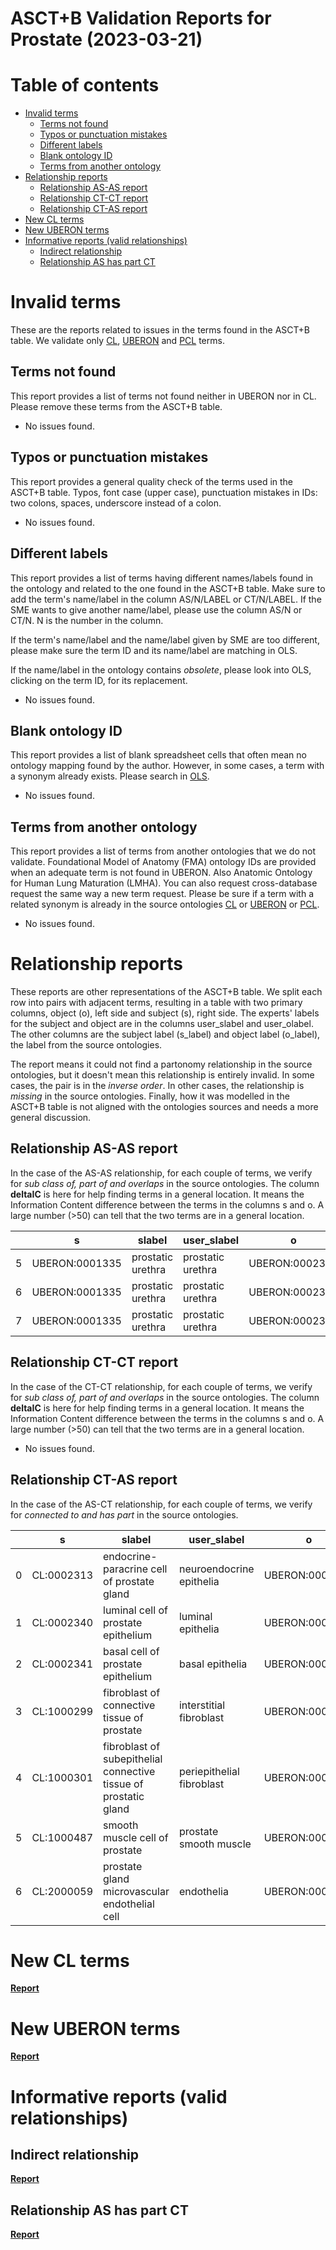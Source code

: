 
ASCT+B Validation Reports for Prostate (2023-03-21)
===================================================

Table of contents
=================

* [Invalid terms](#invalid-terms)
	* [Terms not found](#terms-not-found)
	* [Typos or punctuation mistakes](#typos-or-punctuation-mistakes)
	* [Different labels](#different-labels)
	* [Blank ontology ID](#blank-ontology-id)
	* [Terms from another ontology](#terms-from-another-ontology)
* [Relationship reports](#relationship-reports)
	* [Relationship AS-AS report](#relationship-as-as-report)
	* [Relationship CT-CT report](#relationship-ct-ct-report)
	* [Relationship CT-AS report](#relationship-ct-as-report)
* [New CL terms](#new-cl-terms)
* [New UBERON terms](#new-uberon-terms)
* [Informative reports (valid relationships)](#informative-reports-valid-relationships)
	* [Indirect relationship](#indirect-relationship)
	* [Relationship AS has part CT](#relationship-as-has-part-ct)

# Invalid terms


These are the reports related to issues in the terms found in the ASCT+B table. We validate only [CL](https://www.ebi.ac.uk/ols/ontologies/cl), [UBERON](https://www.ebi.ac.uk/ols/ontologies/uberon) and [PCL](https://www.ebi.ac.uk/ols/ontologies/pcl) terms.
## Terms not found


This report provides a list of terms not found neither in UBERON nor in CL. Please remove these terms from the ASCT+B table.  
  
- No issues found.


## Typos or punctuation mistakes


This report provides a general quality check of the terms used in the ASCT+B table. Typos, font case (upper case), punctuation mistakes in IDs: two colons, spaces, underscore instead of a colon.  
  
- No issues found.


## Different labels


This report provides a list of terms having different names/labels found in the ontology and related to the one found in the ASCT+B table. Make sure to add the term's name/label in the column AS/N/LABEL or CT/N/LABEL. If the SME wants to give another name/label, please use the column AS/N or CT/N. N is the number in the column.

If the term's name/label and the name/label given by SME are too different, please make sure the term ID and its name/label are matching in OLS.

If the name/label in the ontology contains *obsolete*, please look into OLS, clicking on the term ID, for its replacement.  
  
- No issues found.


## Blank ontology ID


This report provides a list of blank spreadsheet cells that often mean no ontology mapping found by the author. However, in some cases, a term with a synonym already exists. Please search in [OLS](https://www.ebi.ac.uk/ols/index).  
  
- No issues found.


## Terms from another ontology


This report provides a list of terms from another ontologies that we do not validate. Foundational Model of Anatomy (FMA) ontology IDs are provided when an adequate term is not found in UBERON. Also Anatomic Ontology for Human Lung Maturation (LMHA). You can also request cross-database request the same way a new term request. Please be sure if a term with a related synonym is already in the source ontologies [CL](https://www.ebi.ac.uk/ols/ontologies/cl) or [UBERON](https://www.ebi.ac.uk/ols/ontologies/uberon) or [PCL](https://www.ebi.ac.uk/ols/ontologies/pcl).  
  
- No issues found.


# Relationship reports


These reports are other representations of the ASCT+B table. We split each row into pairs with adjacent terms, resulting in a table with two primary columns, object (o), left side and subject (s), right side. The experts' labels for the subject and object are in the columns user_slabel and user_olabel. The other columns are the subject label (s_label) and object label (o_label), the label from the source ontologies.

The report means it could not find a partonomy relationship in the source ontologies, but it doesn't mean this relationship is entirely invalid. In some cases, the pair is in the *inverse order*. In other cases, the relationship is *missing* in the source ontologies. Finally, how it was modelled in the ASCT+B table is not aligned with the ontologies sources and needs a more general discussion.
## Relationship AS-AS report


In the case of the AS-AS relationship, for each couple of terms, we verify for _sub class of, part of and overlaps_ in the source ontologies. The column **deltaIC** is here for help finding terms in a general location. It means the Information Content difference between the terms in the columns s and o. A large number (>50) can tell that the two terms are in a general location.



|    | s              | slabel            | user_slabel       | o              | olabel         | user_olabel    | row_number                                                                                                                |   deltaIC |
|----|----------------|-------------------|-------------------|----------------|----------------|----------------|---------------------------------------------------------------------------------------------------------------------------|-----------|
|  5 | UBERON:0001335 | prostatic urethra | prostatic urethra | UBERON:0002367 | prostate gland | prostate gland | [21](https://docs.google.com/spreadsheets/d/1hlSptGNXzyM7vxsH930YMf6gZkHVgHUE-Qc_4uFAmoU/edit#gid=1239199370&range=21:21) |       nan |
|  6 | UBERON:0001335 | prostatic urethra | prostatic urethra | UBERON:0002367 | prostate gland | prostate gland | [22](https://docs.google.com/spreadsheets/d/1hlSptGNXzyM7vxsH930YMf6gZkHVgHUE-Qc_4uFAmoU/edit#gid=1239199370&range=22:22) |       nan |
|  7 | UBERON:0001335 | prostatic urethra | prostatic urethra | UBERON:0002367 | prostate gland | prostate gland | [23](https://docs.google.com/spreadsheets/d/1hlSptGNXzyM7vxsH930YMf6gZkHVgHUE-Qc_4uFAmoU/edit#gid=1239199370&range=23:23) |       nan |
## Relationship CT-CT report


In the case of the CT-CT relationship, for each couple of terms, we verify for _sub class of, part of and overlaps_ in the source ontologies. The column **deltaIC** is here for help finding terms in a general location. It means the Information Content difference between the terms in the columns s and o. A large number (>50) can tell that the two terms are in a general location.



- No issues found.


## Relationship CT-AS report


In the case of the AS-CT relationship, for each couple of terms, we verify for _connected to and has part_ in the source ontologies.



|    | s          | slabel                                                           | user_slabel               | o              | olabel                | user_olabel         | row_number                                                                                                                |
|----|------------|------------------------------------------------------------------|---------------------------|----------------|-----------------------|---------------------|---------------------------------------------------------------------------------------------------------------------------|
|  0 | CL:0002313 | endocrine-paracrine cell of prostate gland                       | neuroendocrine epithelia  | UBERON:0000428 | prostate epithelium   | prostate epithelium | [14](https://docs.google.com/spreadsheets/d/1hlSptGNXzyM7vxsH930YMf6gZkHVgHUE-Qc_4uFAmoU/edit#gid=1239199370&range=14:14) |
|  1 | CL:0002340 | luminal cell of prostate epithelium                              | luminal epithelia         | UBERON:0000428 | prostate epithelium   | prostate epithelium | [12](https://docs.google.com/spreadsheets/d/1hlSptGNXzyM7vxsH930YMf6gZkHVgHUE-Qc_4uFAmoU/edit#gid=1239199370&range=12:12) |
|  2 | CL:0002341 | basal cell of prostate epithelium                                | basal epithelia           | UBERON:0000428 | prostate epithelium   | prostate epithelium | [13](https://docs.google.com/spreadsheets/d/1hlSptGNXzyM7vxsH930YMf6gZkHVgHUE-Qc_4uFAmoU/edit#gid=1239199370&range=13:13) |
|  3 | CL:1000299 | fibroblast of connective tissue of prostate                      | interstitial fibroblast   | UBERON:0004184 | prostate gland stroma | prostate stroma     | [18](https://docs.google.com/spreadsheets/d/1hlSptGNXzyM7vxsH930YMf6gZkHVgHUE-Qc_4uFAmoU/edit#gid=1239199370&range=18:18) |
|  4 | CL:1000301 | fibroblast of subepithelial connective tissue of prostatic gland | periepithelial fibroblast | UBERON:0004184 | prostate gland stroma | prostate stroma     | [17](https://docs.google.com/spreadsheets/d/1hlSptGNXzyM7vxsH930YMf6gZkHVgHUE-Qc_4uFAmoU/edit#gid=1239199370&range=17:17) |
|  5 | CL:1000487 | smooth muscle cell of prostate                                   | prostate smooth muscle    | UBERON:0004184 | prostate gland stroma | prostate stroma     | [15](https://docs.google.com/spreadsheets/d/1hlSptGNXzyM7vxsH930YMf6gZkHVgHUE-Qc_4uFAmoU/edit#gid=1239199370&range=15:15) |
|  6 | CL:2000059 | prostate gland microvascular endothelial cell                    | endothelia                | UBERON:0004184 | prostate gland stroma | prostate stroma     | [16](https://docs.google.com/spreadsheets/d/1hlSptGNXzyM7vxsH930YMf6gZkHVgHUE-Qc_4uFAmoU/edit#gid=1239199370&range=16:16) |
# New CL terms
[**Report**](new_cl_terms_Prostate.tsv)
# New UBERON terms
[**Report**](new_uberon_terms_Prostate.tsv)
# Informative reports (valid relationships)

## Indirect relationship
[**Report**](class_Prostate_indirect_log.tsv)
## Relationship AS has part CT
[**Report**](Prostate_AS_has_part_CT_log.tsv)